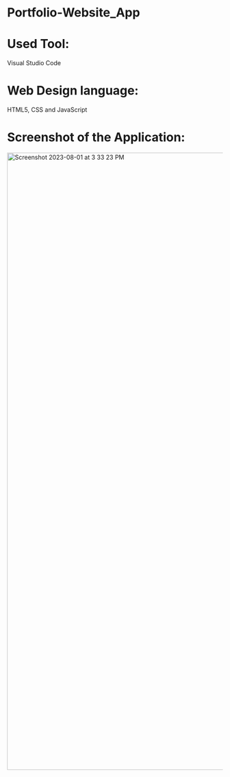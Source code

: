 # Portfolio-Website_App
# Used Tool:
Visual Studio Code

# Web Design language:
HTML5, CSS and JavaScript

# Screenshot of the Application:

<img width="1440" alt="Screenshot 2023-08-01 at 3 33 23 PM" src="https://github.com/ArpitaGon/Portfolio-Website/assets/108892284/e76d7c42-a110-47d0-b4d0-7176ea96646c">
